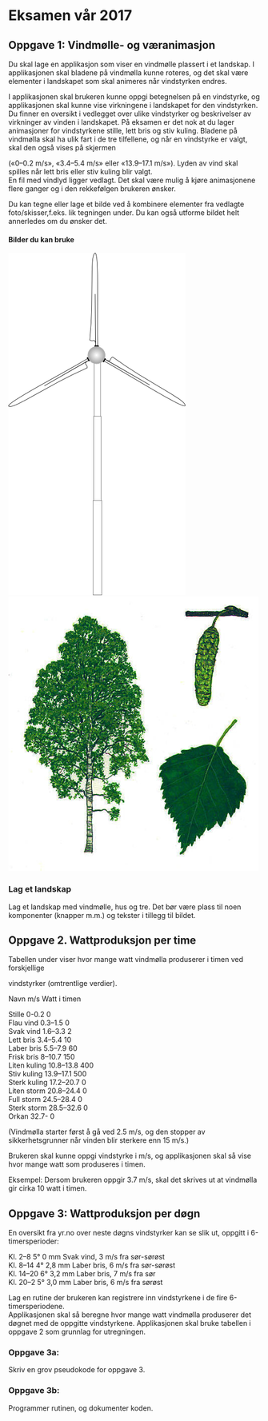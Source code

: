 # Eksamen vår 2017

## Oppgave 1: Vindmølle- og væranimasjon

Du skal lage en applikasjon som viser en vindmølle plassert i et landskap. I applikasjonen skal bladene på vindmølla kunne roteres, og det skal være elementer i landskapet som skal animeres når vindstyrken endres.

I applikasjonen skal brukeren kunne oppgi betegnelsen på en vindstyrke, og applikasjonen skal kunne vise virkningene i landskapet for den vindstyrken. Du finner en oversikt i vedlegget over ulike vindstyrker og beskrivelser av virkninger av vinden i landskapet. På eksamen er det nok at du lager animasjoner for vindstyrkene stille, lett bris og stiv kuling. Bladene på vindmølla skal ha ulik fart i de tre tilfellene, og når en vindstyrke er valgt, skal den også vises på skjermen 

\(«0–0.2 m/s», «3.4–5.4 m/s» eller «13.9–17.1 m/s»\). Lyden av vind skal spilles når lett bris eller stiv kuling blir valgt.  
En fil med vindlyd ligger vedlagt. Det skal være mulig å kjøre animasjonene flere ganger og i den rekkefølgen brukeren ønsker.

Du kan tegne eller lage et bilde ved å kombinere elementer fra vedlagte foto/skisser,f.eks. lik tegningen under. Du kan også utforme bildet helt annerledes om du ønsker det.

#### Bilder du kan bruke

![](/assets/vindmolle.png)![](/assets/standard_bjoerk.jpg)

### Lag et landskap

Lag et landskap med vindmølle, hus og tre. Det bør være plass til noen komponenter \(knapper m.m.\) og tekster i tillegg til bildet.

## Oppgave 2. Wattproduksjon per time

Tabellen under viser hvor mange watt vindmølla produserer i timen ved forskjellige

vindstyrker \(omtrentlige verdier\).

Navn                       m/s                   Watt i timen

Stille                     0-0.2                        0  
Flau vind             0.3–1.5                    0  
Svak vind            1.6–3.3                    2  
Lett bris                3.4–5.4                  10  
Laber bris            5.5–7.9                   60  
Frisk bris             8–10.7                    150  
Liten kuling          10.8–13.8              400  
Stiv kuling         13.9–17.1                 500  
Sterk kuling         17.2–20.7               0  
Liten storm        20.8–24.4                 0  
Full storm           24.5–28.4                0  
Sterk storm         28.5–32.6               0  
Orkan                   32.7-                        0

\(Vindmølla starter først å gå ved 2.5 m/s, og den stopper av sikkerhetsgrunner når vinden blir sterkere enn 15 m/s.\)

Brukeren skal kunne oppgi vindstyrke i m/s, og applikasjonen skal så vise hvor mange watt som produseres i timen. 

Eksempel: Dersom brukeren oppgir 3.7 m/s, skal det skrives ut at vindmølla gir cirka 10 watt i timen.

## Oppgave 3: Wattproduksjon per døgn

En oversikt fra yr.no over neste døgns vindstyrker kan se slik ut, oppgitt i 6-timersperioder:

Kl. 2–8      5°       0 mm    Svak vind,   3 m/s fra sør-sørøst  
Kl. 8–14    4°     2,8 mm   Laber bris,  6 m/s fra sør-sørøst  
Kl. 14–20  6°    3,2 mm   Laber bris,  7 m/s fra sør  
Kl. 20–2    5°    3,0 mm   Laber bris,  6 m/s fra sørøst

Lag en rutine der brukeren kan registrere inn vindstyrkene i de fire 6-timersperiodene.  
Applikasjonen skal så beregne hvor mange watt vindmølla produserer det døgnet med de oppgitte vindstyrkene. Applikasjonen skal bruke tabellen i oppgave 2 som grunnlag for utregningen.

### Oppgave 3a:

Skriv en grov pseudokode for oppgave 3.

### Oppgave 3b:

Programmer rutinen, og dokumenter koden.

